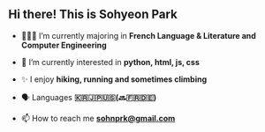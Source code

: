 <h2 align="left">Hi there! This is Sohyeon Park</h2>


- 👩🏻‍💻 I’m currently majoring in **French Language & Literature and Computer Engineering**

- 🌱 I’m currently interested in **python, html, js, css**

- ✨ I enjoy **hiking, running and sometimes climbing**

- 🗣️ Languages **🇰🇷🇯🇵🇺🇸(🔜🇫🇷🇩🇪)**

- 📫 How to reach me **sohnprk@gmail.com**



<p align="left">
</p>
 
